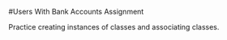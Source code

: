 #Users With Bank Accounts Assignment

Practice creating instances of classes and associating classes.
